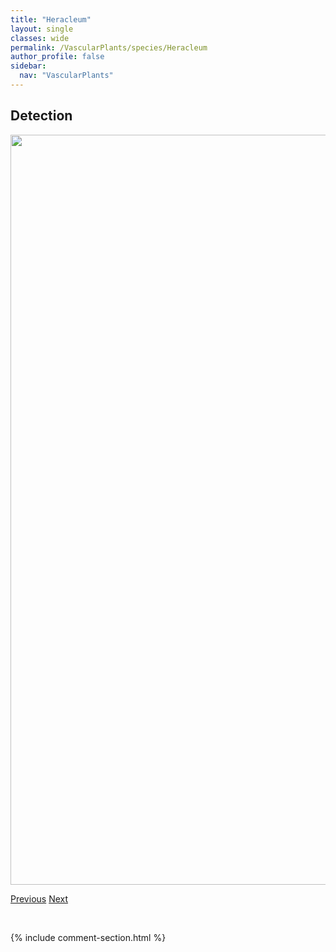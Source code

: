 ```yaml
---
title: "Heracleum"
layout: single
classes: wide
permalink: /VascularPlants/species/Heracleum
author_profile: false
sidebar:
  nav: "VascularPlants"
---
```


<h2>Detection</h2>

<a href="https://drive.google.com/uc?export=view&id=1aIbBLoaSogyDZw39gu-4k7Sdo4q5R14P">
<img src="https://drive.google.com/uc?export=view&id=1aIbBLoaSogyDZw39gu-4k7Sdo4q5R14P" height = "1200" width = "800">
</a>


<a href="/DevelopmentWebsite/VascularPlants/species/HemerocallisStellaDeOro" class="pagination--pager" title="Hemerocallis 'Stella de Oro'">Previous</a> <a href="/DevelopmentWebsite/VascularPlants/species/HeracleumMaximum" class="pagination--pager" title="Cow Parsnip">Next</a>

<p>&nbsp;</p>

{% include comment-section.html %}
